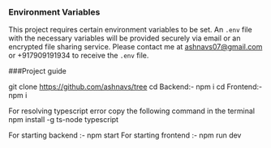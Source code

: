 ### Environment Variables
This project requires certain environment variables to be set. An `.env` file with the necessary variables will be provided securely via email or an encrypted file sharing service. Please contact me at ashnavs07@gmail.com or +917909191934 to receive the `.env` file.


###Project guide

git clone https://github.com/ashnavs/tree
cd Backend:- npm i
cd Frontend:- npm i

For resolving typescript error copy the following command in the terminal
npm install -g ts-node typescript

For starting backend :- npm start 
For starting frontend :- npm run dev

